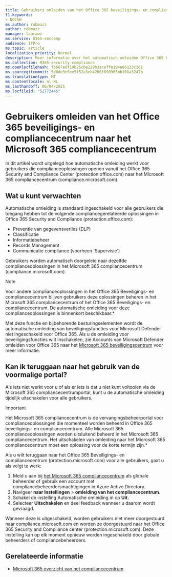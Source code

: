 ```yaml
---
title: Gebruikers omleiden van het Office 365 beveiligings- en compliancecentrum naar het Microsoft 365 compliancecentrum
f1.keywords:
- NOCSH
ms.author: robmazz
author: robmazz
manager: laurawi
ms.service: O365-seccomp
audience: ITPro
ms.topic: article
localization_priority: Normal
description: Meer informatie over het automatisch omleiden Office 365 beveiligings- en compliancecentrum naar het Microsoft 365 compliancecentrum..
ms.collection: M365-security-compliance
ms.openlocfilehash: fb667e8f19b26cbe229b3aceffe194a86133c261
ms.sourcegitcommit: 5d8de3e9ee5f52a3eb4206f690365bb108a3247b
ms.translationtype: MT
ms.contentlocale: nl-NL
ms.lasthandoff: 06/04/2021
ms.locfileid: "52772445"
---
```

# <a name="redirect-users-from-the-office-365-security-and-compliance-center-to-the-microsoft-365-compliance-center"></a>Gebruikers omleiden van het Office 365 beveiligings- en compliancecentrum naar het Microsoft 365 compliancecentrum

In dit artikel wordt uitgelegd hoe automatische omleiding werkt voor gebruikers die complianceoplossingen openen vanuit het Office 365 Security and Compliance Center (protection.office.com) naar het Microsoft 365 compliancecentrum (compliance.microsoft.com).

## <a name="what-to-expect"></a>Wat u kunt verwachten

Automatische omleiding is standaard ingeschakeld voor alle gebruikers die toegang hebben tot de volgende compliancegerelateerde oplossingen in Office 365 Security and Compliance (protection.office.com):

- Preventie van gegevensverlies (DLP)
- Classificatie
- Informatiebeheer
- Records Management
- Communicatie compliance (voorheen 'Supervisie')

Gebruikers worden automatisch doorgeleid naar dezelfde complianceoplossingen in het Microsoft 365 compliancecentrum (compliance.microsoft.com).

>[!NOTE]
>Voor andere complianceoplossingen in het Office 365 Beveiligings- en compliancecentrum blijven gebruikers deze oplossingen beheren in het Microsoft 365 compliancecentrum of het Office 365 Beveiligings- en compliancecentrum. De automatische omleiding voor deze complianceoplossingen is binnenkort beschikbaar.*

Met deze functie en bijbehorende besturingselementen wordt de automatische omleiding van beveiligingsfuncties voor Microsoft Defender niet ingeschakeld voor Office 365. Als u de omleiding voor beveiligingsfuncties wilt inschakelen, zie Accounts van Microsoft Defender omleiden voor Office 365 naar het [Microsoft 365 beveiligingscentrum](/microsoft-365/security/defender/microsoft-365-security-mdo-redirection) voor meer informatie.

## <a name="can-i-go-back-to-using-the-former-portal"></a>Kan ik teruggaan naar het gebruik van de voormalige portal?

Als iets niet werkt voor u of als er iets is dat u niet kunt voltooien via de Microsoft 365 compliancecentrumportal, kunt u de automatische omleiding tijdelijk uitschakelen voor alle gebruikers.

>[!IMPORTANT]
>Het Microsoft 365 compliancecentrum is de vervangingsbeheerportal voor complianceoplossingen die momenteel worden beheerd in Office 365 beveiligings- en compliancecentrum. Alle Microsoft 365 complianceoplossingen worden uitsluitend beheerd in het Microsoft 365 compliancecentrum. Het uitschakelen van omleiding naar het Microsoft 365 compliancecentrum moet een oplossing voor de korte termijn zijn.*

Als u wilt teruggaan naar het Office 365 Beveiligings- en compliancecentrum (protection.microsoft.com) voor alle gebruikers, gaat u als volgt te werk:

1. Meld u aan bij [het Microsoft 365 compliancecentrum](https://compliance.microsoft.com) als globale beheerder of gebruik een account met compliancebeheerdersmachtigingen in Azure Active Directory.
2. Navigeer **naar Instellingen**  >  **omleiding van het compliancecentrum**.
3. Schakel de instelling Automatische omleiding in op **Uit.**
4. Selecteer **Uitschakelen** en deel feedback wanneer u daarom wordt gevraagd.

Wanneer deze is uitgeschakeld, worden gebruikers niet meer doorgestuurd naar compliance.microsoft.com en worden ze doorgestuurd naar het Office 365 Security and Compliance center (protection.microsoft.com). Deze instelling kan op elk moment opnieuw worden ingeschakeld door globale beheerders of compliancebeheerders.

## <a name="related-information"></a>Gerelateerde informatie

- [Microsoft 365 overzicht van het compliancecentrum](/microsoft-365/compliance/microsoft-365-compliance-center)

